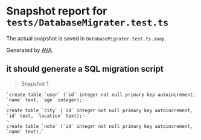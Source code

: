 # Snapshot report for `tests/DatabaseMigrater.test.ts`

The actual snapshot is saved in `DatabaseMigrater.test.ts.snap`.

Generated by [AVA](https://ava.li).

## it should generate a SQL migration script

> Snapshot 1

    `create table `user` (`id` integer not null primary key autoincrement, `name` text, `age` integer);␊
    ␊
    create table `city` (`id` integer not null primary key autoincrement, `id` text, `location` text);␊
    ␊
    create table `note` (`id` integer not null primary key autoincrement, `name` text);`
